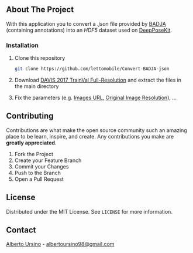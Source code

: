 <!-- ABOUT THE PROJECT -->
## About The Project

With this application you to convert a *.json* file provided by [BADJA](https://github.com/benjiebob/BADJA) (containing annotations) into an *HDF5* dataset used on [DeepPoseKit](https://github.com/lettomobile/DeepPoseKit).

<!-- GETTING STARTED -->
### Installation

1. Clone this repository
   ```sh
   git clone https://github.com/lettomobile/Convert-BADJA-json
   ```
2. Download [DAVIS 2017 TrainVal Full-Resolution](https://data.vision.ee.ethz.ch/csergi/share/davis/DAVIS-2017-trainval-Full-Resolution.zip) and extract the files
in the main directory

3. Fix the parameters (e.g. [Images URL](https://github.com/lettomobile/Convert-BADJA-json/blob/59f5fda0e45c21e2bf4ba8480a4f27024ce7a0f3/code/write.py#L107), [Original Image Resolution](https://github.com/lettomobile/Convert-BADJA-json/blob/59f5fda0e45c21e2bf4ba8480a4f27024ce7a0f3/code/write.py#L129)), ...

<!-- CONTRIBUTING -->
## Contributing

Contributions are what make the open source community such an amazing place to be learn, inspire, and create. Any contributions you make are **greatly appreciated**.

1. Fork the Project
2. Create your Feature Branch
3. Commit your Changes
4. Push to the Branch
5. Open a Pull Request

<!-- LICENSE -->
## License

Distributed under the MIT License. See `LICENSE` for more information.

<!-- CONTACT -->
## Contact

[Alberto Ursino](https://github.com/albertoursino) - albertoursino98@gmail.com
